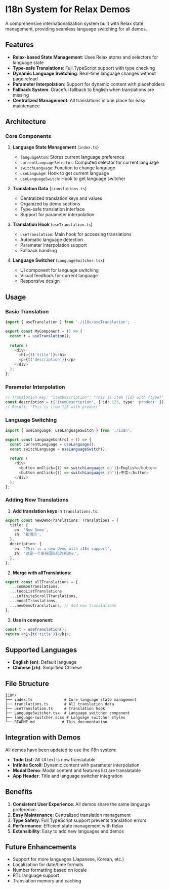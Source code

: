 # I18n System for Relax Demos

A comprehensive internationalization system built with Relax state management, providing seamless language switching for all demos.

## Features

- **Relax-based State Management**: Uses Relax atoms and selectors for language state
- **Type-safe Translations**: Full TypeScript support with type checking
- **Dynamic Language Switching**: Real-time language changes without page reload
- **Parameter Interpolation**: Support for dynamic content with placeholders
- **Fallback System**: Graceful fallback to English when translations are missing
- **Centralized Management**: All translations in one place for easy maintenance

## Architecture

### Core Components

1. **Language State Management** (`index.ts`)
   - `languageAtom`: Stores current language preference
   - `currentLanguageSelector`: Computed selector for current language
   - `switchLanguage`: Function to change language
   - `useLanguage`: Hook to get current language
   - `useLanguageSwitch`: Hook to get language switcher

2. **Translation Data** (`translations.ts`)
   - Centralized translation keys and values
   - Organized by demo sections
   - Type-safe translation interface
   - Support for parameter interpolation

3. **Translation Hook** (`useTranslation.ts`)
   - `useTranslation`: Main hook for accessing translations
   - Automatic language detection
   - Parameter interpolation support
   - Fallback handling

4. **Language Switcher** (`LanguageSwitcher.tsx`)
   - UI component for language switching
   - Visual feedback for current language
   - Responsive design

## Usage

### Basic Translation

```typescript
import { useTranslation } from './i18n/useTranslation';

export const MyComponent = () => {
  const t = useTranslation();
  
  return (
    <div>
      <h1>{t('title')}</h1>
      <p>{t('description')}</p>
    </div>
  );
};
```

### Parameter Interpolation

```typescript
// Translation key: "itemDescription": "This is item {id} with {type}"
const description = t('itemDescription', { id: 123, type: 'product' });
// Result: "This is item 123 with product"
```

### Language Switching

```typescript
import { useLanguage, useLanguageSwitch } from './i18n';

export const LanguageControl = () => {
  const currentLanguage = useLanguage();
  const switchLanguage = useLanguageSwitch();
  
  return (
    <div>
      <button onClick={() => switchLanguage('en')}>English</button>
      <button onClick={() => switchLanguage('zh')}>中文</button>
    </div>
  );
};
```

### Adding New Translations

1. **Add translation keys** in `translations.ts`:

```typescript
export const newDemoTranslations: Translations = {
  title: {
    en: 'New Demo',
    zh: '新演示',
  },
  description: {
    en: 'This is a new demo with i18n support',
    zh: '这是一个支持国际化的新演示',
  },
};
```

2. **Merge with allTranslations**:

```typescript
export const allTranslations = {
  ...commonTranslations,
  ...todoListTranslations,
  ...infiniteScrollTranslations,
  ...modalTranslations,
  ...newDemoTranslations, // Add new translations
};
```

3. **Use in component**:

```typescript
const t = useTranslation();
return <h1>{t('title')}</h1>;
```

## Supported Languages

- **English (en)**: Default language
- **Chinese (zh)**: Simplified Chinese

## File Structure

```
i18n/
├── index.ts              # Core language state management
├── translations.ts       # All translation data
├── useTranslation.ts     # Translation hook
├── LanguageSwitcher.tsx  # Language switcher component
├── language-switcher.scss # Language switcher styles
└── README.md            # This documentation
```

## Integration with Demos

All demos have been updated to use the i18n system:

- **Todo List**: All UI text is now translatable
- **Infinite Scroll**: Dynamic content with parameter interpolation
- **Modal Demo**: Modal content and features list are translatable
- **App Header**: Title and language switcher integration

## Benefits

1. **Consistent User Experience**: All demos share the same language preference
2. **Easy Maintenance**: Centralized translation management
3. **Type Safety**: Full TypeScript support prevents translation errors
4. **Performance**: Efficient state management with Relax
5. **Extensibility**: Easy to add new languages and demos

## Future Enhancements

- Support for more languages (Japanese, Korean, etc.)
- Localization for date/time formats
- Number formatting based on locale
- RTL language support
- Translation memory and caching 